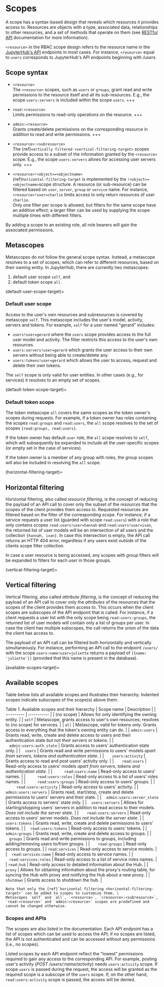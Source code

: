 # Scopes

A scope has a syntax-based design that reveals which resources it provides access to. Resources are objects with a type, associated data, relationships to other resources, and a set of methods that operate on them (see [RESTful API](https://restful-api-design.readthedocs.io/en/latest/resources.html) documentation for more information).

`<resource>` in the RBAC scope design refers to the resource name in the [JupyterHub's API](../reference/rest-api.rst) endpoints in most cases. For instance, `<resource>` equal to `users` corresponds to JupyterHub's API endpoints beginning with _/users_.

## Scope syntax

- `<resource>` \
  The `<resource>` scopes, such as `users` or `groups`, grant read and write permissions to the resource itself and all its sub-resources. E.g., the scope `users:servers` is included within the scope `users`.
  +++

- `read:<resource>` \
  Limits permissions to read-only operations on the resource.
  +++

- `admin:<resource>` \
  Grants create/delete permissions on the corresponding resource in addition to read and write permissions.
  +++

- `<resource>:<subresource>` \
  The {ref}`vertically filtered <vertical-filtering-target>` scopes provide access to a subset of the information granted by the `<resource>` scope. E.g., the scope `users:servers` allows for accessing user servers only.
  +++

- `<resource>!<object>=<objectname>` \
  {ref}`horizontal-filtering-target` is implemented by the `!<object>=<objectname>`scope structure. A resource (or sub-resource) can be filtered based on `user`, `server`, `group` or `service` name. For instance, `<resource>!user=charlie` limits access to only return resources of user `charlie`. \
  Only one filter per scope is allowed, but filters for the same scope have an additive effect; a larger filter can be used by supplying the scope multiple times with different filters.

By adding a scope to an existing role, all role bearers will gain the associated permissions.

## Metascopes

Metascopes do not follow the general scope syntax. Instead, a metascope resolves to a set of scopes, which can refer to different resources, based on their owning entity. In JupyterHub, there are currently two metascopes:

1. default user scope `self`, and
2. default token scope `all`.

(default-user-scope-target)=

### Default user scope

Access to the user's own resources and subresources is covered by metascope `self`. This metascope includes the user's model, activity, servers and tokens. For example, `self` for a user named "gerard" includes:

- `users!user=gerard` where the `users` scope provides access to the full user model and activity. The filter restricts this access to the user's own resources.
- `users:servers!user=gerard` which grants the user access to their own servers without being able to create/delete any.
- `users:tokens!user=gerard` which allows the user to access, request and delete their own tokens.

The `self` scope is only valid for user entities. In other cases (e.g., for services) it resolves to an empty set of scopes.

(default-token-scope-target)=

### Default token scope

The token metascope `all` covers the same scopes as the token owner's scopes during requests. For example, if a token owner has roles containing the scopes `read:groups` and `read:users`, the `all` scope resolves to the set of scopes `{read:groups, read:users}`.

If the token owner has default `user` role, the `all` scope resolves to `self`, which will subsequently be expanded to include all the user-specific scopes (or empty set in the case of services).

If the token owner is a member of any group with roles, the group scopes will also be included in resolving the `all` scope.

(horizontal-filtering-target)=

## Horizontal filtering

Horizontal filtering, also called _resource filtering_, is the concept of reducing the payload of an API call to cover only the subset of the _resources_ that the scopes of the client provides them access to.
Requested resources are filtered based on the filter of the corresponding scope. For instance, if a service requests a user list (guarded with scope `read:users`) with a role that only contains scopes `read:users!user=hannah` and `read:users!user=ivan`, the returned list of user models will be an intersection of all users and the collection `{hannah, ivan}`. In case this intersection is empty, the API call returns an HTTP 404 error, regardless if any users exist outside of the clients scope filter collection.

In case a user resource is being accessed, any scopes with _group_ filters will be expanded to filters for each _user_ in those groups.

(vertical-filtering-target)=

## Vertical filtering

Vertical filtering, also called _attribute filtering_, is the concept of reducing the payload of an API call to cover only the _attributes_ of the resources that the scopes of the client provides them access to. This occurs when the client scopes are subscopes of the API endpoint that is called.
For instance, if a client requests a user list with the only scope being `read:users:groups`, the returned list of user models will contain only a list of groups per user.
In case the client has multiple subscopes, the call returns the union of the data the client has access to.

The payload of an API call can be filtered both horizontally and vertically simultaneously. For instance, performing an API call to the endpoint `/users/` with the scope `users:name!user=juliette` returns a payload of `[{name: 'juliette'}]` (provided that this name is present in the database).

(available-scopes-target)=

## Available scopes

Table below lists all available scopes and illustrates their hierarchy. Indented scopes indicate subscopes of the scope(s) above them.

Table 1. Available scopes and their hierarchy
| Scope name | Description |
| :--------- | :---------- |
| (no scope) | Allows for only identifying the owning entity. |
| `self` | Metascope, grants access to user's own resources; resolves to (no scope) for services. |
| `all` | Metascope, valid for tokens only. Grants access to everything that the token's owning entity can do. |
| `admin:users` | Grants read, write, create and delete access to users and their authentication state _but not their servers or tokens._ |
| &nbsp;&nbsp;&nbsp;`admin:users:auth_state` | Grants access to users' authentication state only. |
| &nbsp;&nbsp;&nbsp;`users` | Grants read and write permissions to users' models _apart from servers, tokens and authentication state_. |
| &nbsp;&nbsp;&nbsp;&nbsp;&nbsp;&nbsp;`users:activity` | Grants access to read and post users' activity only. |
| &nbsp;&nbsp;&nbsp;&nbsp;&nbsp;&nbsp;`read:users` | Read-only access to users' models _apart from servers, tokens and authentication state_. |
| &nbsp;&nbsp;&nbsp;&nbsp;&nbsp;&nbsp;&nbsp;&nbsp;&nbsp;`read:users:name` | Read-only access to users' names. |
| &nbsp;&nbsp;&nbsp;&nbsp;&nbsp;&nbsp;&nbsp;&nbsp;&nbsp;`read:users:roles` | Read-only access to a list of users' roles names. |
| &nbsp;&nbsp;&nbsp;&nbsp;&nbsp;&nbsp;&nbsp;&nbsp;&nbsp;`read:users:groups` | Read-only access to users' groups. |
| &nbsp;&nbsp;&nbsp;&nbsp;&nbsp;&nbsp;&nbsp;&nbsp;&nbsp;`read:users:activity` | Read-only access to users' activity. |
| `admin:users:servers` | Grants read, start/stop, create and delete permissions to users' servers and their state. |
| &nbsp;&nbsp;&nbsp;`admin:users:server_state` | Grants access to servers' state only. |
| &nbsp;&nbsp;&nbsp;`users:servers` | Allows for starting/stopping users' servers in addition to read access to their models. _Does not include the server state_. |
| &nbsp;&nbsp;&nbsp;&nbsp;&nbsp;&nbsp;`read:users:servers` | Read-only access to users' server models. _Does not include the server state_. |
| `users:tokens` | Grants read, write, create and delete permissions to users' tokens. |
| &nbsp;&nbsp;&nbsp;`read:users:tokens` | Read-only access to users' tokens. |
| `admin:groups` | Grants read, write, create and delete access to groups. |
| &nbsp;&nbsp;&nbsp;`groups` | Grants read and write permissions to groups, including adding/removing users to/from groups. |
| &nbsp;&nbsp;&nbsp;&nbsp;&nbsp;&nbsp;`read:groups` | Read-only access to groups. |
| `read:services` | Read-only access to service models. |
| &nbsp;&nbsp;&nbsp;`read:services:name` | Read-only access to service names. |
| &nbsp;&nbsp;&nbsp;`read:services:roles` | Read-only access to a list of service roles names. |
| `read:hub` | Read-only access to detailed information about the Hub. |
| `proxy` | Allows for obtaining information about the proxy's routing table, for syncing the Hub with proxy and notifying the Hub about a new proxy. |
| `shutdown` | Grants access to shutdown the hub. |

```{Caution}
Note that only the {ref}`horizontal filtering <horizontal-filtering-target>` can be added to scopes to customize them. \
Metascopes `self` and `all`, `<resource>`, `<resource>:<subresource>`, `read:<resource>` and `admin:<resource>` scopes are predefined and cannot be changed otherwise.
```

### Scopes and APIs

The scopes are also listed in the [](../reference/rest-api.rst) documentation. Each API endpoint has a list of scopes which can be used to access the API; if no scopes are listed, the API is not authenticated and can be accessed without any permissions (i.e., no scopes).

Listed scopes by each API endpoint reflect the "lowest" permissions required to gain any access to the corresponding API. For example, posting user's activity (_POST /users/:name/activity_) needs `users:activity` scope. If scope `users` is passed during the request, the access will be granted as the required scope is a subscope of the `users` scope. If, on the other hand, `read:users:activity` scope is passed, the access will be denied.
